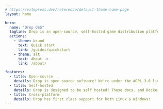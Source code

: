 ```yaml
---
# https://vitepress.dev/reference/default-theme-home-page
layout: home

hero:
  name: "Drop OSS"
  tagline: Drop is an open-source, self-hosted game distribution platform. Like Steam!
  actions:
    - theme: brand
      text: Quick start
      link: /guides/quickstart
    - theme: alt
      text: About ->
      link: /about/

features:
  - title: Open-source
    details: Drop is open source software! We're under the AGPL-3.0 license.
  - title: Self-hosted
    details: Drop is designed to be self hosted! These docs, and Docker make that possible.
  - title: Cross-platform
    details: Drop has first class support for both Linux & Windows!
---
```


